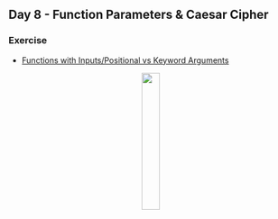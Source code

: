 ## Day 8 - Function Parameters & Caesar Cipher


### Exercise

- [Functions with Inputs/Positional vs Keyword Arguments](https://github.com/Sissaz/python-100-days/blob/main/day-01-100/day08/functions-positional-arguments.ipynb)

<div align="center">
<a href="https://github.com/Sissaz" > <img width="25%"  src="https://cdn.discordapp.com/attachments/589442956021465142/971192953840222258/Sissasz.png" /></a>
</div>



